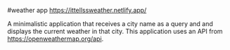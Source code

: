 #weather app https://ittellssweather.netlify.app/

A minimalistic application that receives a city name as a query and and displays the current weather in that city.
This application uses an API from https://openweathermap.org/api.
